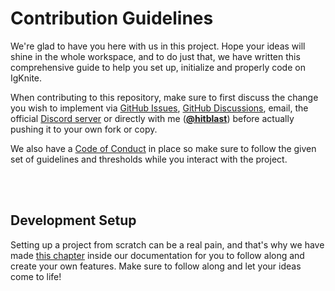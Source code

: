 # Contribution Guidelines

We're glad to have you here with us in this project. Hope your ideas will shine in the whole workspace, and to do just that, we have written this comprehensive guide to help you set up, initialize and properly code on IgKnite.

When contributing to this repository, make sure to first discuss the change you wish to implement via [GitHub Issues](https://github.com/IgKniteDev/IgKnite/issues), [GitHub Discussions](https://github.com/IgKniteDev/IgKnite/discussions), email, the official [Discord server](https://discord.gg/ftVPgrw54A) or directly with me ([**@hitblast**](https://github.com/hitblast)) before actually pushing it to your own fork or copy.

We also have a [Code of Conduct](./CODE_OF_CONDUCT.md) in place so make sure to follow the given set of guidelines and thresholds while you interact with the project.

<br><br>

## Development Setup

Setting up a project from scratch can be a real pain, and that's why we have made [this chapter](https://igknition.ml/docs/development.html) inside our documentation for you to follow along and create your own features. Make sure to follow along and let your ideas come to life!